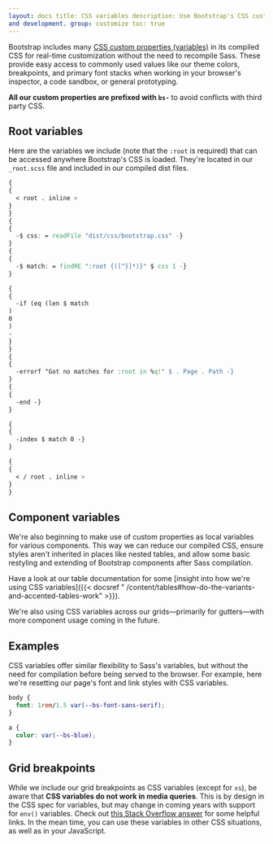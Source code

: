 ```yaml
---
layout: docs title: CSS variables description: Use Bootstrap's CSS custom properties for fast and forward-looking design
and development. group: customize toc: true
---
```


Bootstrap includes
many [CSS custom properties (variables)](https://developer.mozilla.org/en-US/docs/Web/CSS/Using_CSS_custom_properties)
in its compiled CSS for real-time customization without the need to recompile Sass. These provide easy access to
commonly used values like our theme colors, breakpoints, and primary font stacks when working in your browser's
inspector, a code sandbox, or general prototyping.

**All our custom properties are prefixed with `bs-`** to avoid conflicts with third party CSS.

## Root variables

Here are the variables we include (note that the `:root` is required) that can be accessed anywhere Bootstrap's CSS is
loaded. They're located in our `_root.scss` file and included in our compiled dist files.

```css
{
{
  < root . inline >
}
}
{
{
  -$ css: = readFile "dist/css/bootstrap.css" -}
}
{
{
  -$ match: = findRE ":root {([^}]*)}" $ css 1 -}
}

{
{
  -if (eq (len $ match
)
0
)
-
}
}
{
{
  -errorf "Got no matches for :root in %q!" $ . Page . Path -}
}
{
{
  -end -}
}

{
{
  -index $ match 0 -}
}

{
{
  < / root . inline >
}
}
```

## Component variables

We're also beginning to make use of custom properties as local variables for various components. This way we can reduce
our compiled CSS, ensure styles aren't inherited in places like nested tables, and allow some basic restyling and
extending of Bootstrap components after Sass compilation.

Have a look at our table documentation for some [insight into how we're using CSS variables]({{< docsref "
/content/tables#how-do-the-variants-and-accented-tables-work" >}}).

We're also using CSS variables across our grids—primarily for gutters—with more component usage coming in the future.

## Examples

CSS variables offer similar flexibility to Sass's variables, but without the need for compilation before being served to
the browser. For example, here we're resetting our page's font and link styles with CSS variables.

```css
body {
  font: 1rem/1.5 var(--bs-font-sans-serif);
}

a {
  color: var(--bs-blue);
}
```

## Grid breakpoints

While we include our grid breakpoints as CSS variables (except for `xs`), be aware that **CSS variables do not work in
media queries**. This is by design in the CSS spec for variables, but may change in coming years with support
for `env()` variables. Check out [this Stack Overflow answer](https://stackoverflow.com/a/47212942) for some helpful
links. In the mean time, you can use these variables in other CSS situations, as well as in your JavaScript.
